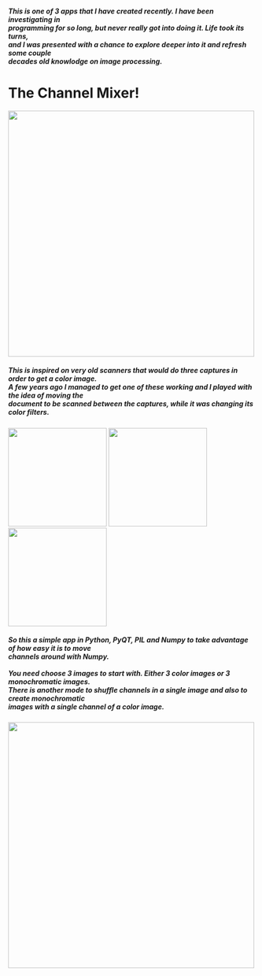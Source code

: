 <h5>This is one of 3 apps that I have created recently. I have been investigating in<br>
programming for so long, but never really got into doing it. Life took its turns, <br>
and I was presented with a chance to explore deeper into it and refresh some couple<br>
decades old knowlodge on image processing.</h5>
<h1>The Channel Mixer!</h1>
<p>
<img src="https://github.com/refotografia/channel_mixer/assets/160272402/866f3a5e-0ff6-4cce-bfd6-5c31803eff90" width="500">
</p>
<h5>This is inspired on very old scanners that would do three captures in order to get a color image. <br>
  A few years ago I managed to get one of these working and I played with the idea of moving the <br>
  document to be scanned between the captures, while it was changing its color filters.</h5>
<p>
<img src="https://github.com/refotografia/channel_mixer/assets/160272402/49020ff3-9d7b-4350-ad58-62fde3aa6ace" width="200">
<img src="https://github.com/refotografia/channel_mixer/assets/160272402/2f8b5eba-ed24-40e6-af29-769021fbc5a1" width="200">
<img src="https://github.com/refotografia/channel_mixer/assets/160272402/95beb215-25ca-41d5-b887-c6ac1b7bd1df" width="200">
</p>
<h5>So this a simple app in Python, PyQT, PIL and Numpy to take advantage of how easy it is to move<br>
  channels around with Numpy.<br><br>
You need choose 3 images to start with. Either 3 color images or 3 monochromatic images.<br>
There is another mode to shuffle channels in a single image and also to create monochromatic<br>
 images with a single channel of a color image.</h5>
<p>
<img src="https://github.com/refotografia/channel_mixer/assets/160272402/0e3d3c7c-fa58-45ee-b90b-4c5418d9f823" width="500">
</p>
